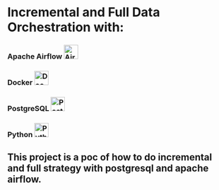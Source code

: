 # Incremental and Full Data Orchestration with:
### Apache Airflow <img src="https://encrypted-tbn0.gstatic.com/images?q=tbn:ANd9GcT3EBBk3qLHKH6OVNKK7jtfe-cHnrgQFYqv0g&usqp=CAU" alt="Airflow" width="32" height="32"/>
### Docker <img src="https://www.rorymon.com/blog/wp-content/uploads/2016/10/large_v-trans.png" alt="Docker" width="32" height="32"/>
### PostgreSQL <img src="https://upload.wikimedia.org/wikipedia/commons/thumb/2/29/Postgresql_elephant.svg/1200px-Postgresql_elephant.svg.png" alt="PostgreSQL" width="32" height="32"/>
### Python <img src="https://aumoraes.com/blog/wp-content/uploads/2021/09/python_original_logo.png" alt="Python" width="32" height="32"/>


## This project is a poc of how to do incremental and full strategy with postgresql and apache airflow.